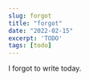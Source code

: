 ```yaml
---
slug: forgot
title: "forgot"
date: "2022-02-15"
excerpt: 'TODO'
tags: [todo]
---
```


I forgot to write today.
